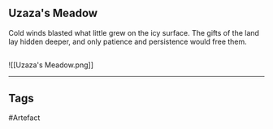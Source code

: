 ## Uzaza's Meadow
Cold winds blasted what little grew on the icy surface.
The gifts of the land lay hidden deeper,
and only patience and persistence would free them.
## 
![[Uzaza's Meadow.png]]

---
## Tags
#Artefact